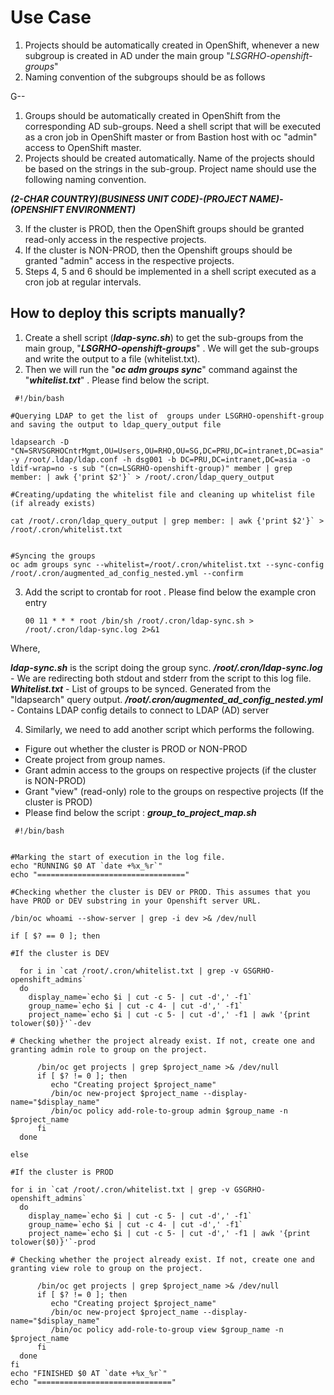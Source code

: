 # Use Case



1.  Projects should be automatically created in OpenShift, whenever a new subgroup is created in AD under the main group "_LSGRHO-openshift-groups_"
1.  Naming convention of the subgroups should be as follows

G<COUNTRY><BUSINESS UNIT>-<PROJECT NAME>-<OPTIONAL STRING>



1.  Groups should be automatically created in OpenShift from the corresponding AD sub-groups. Need a shell script that will be executed as a cron job in OpenShift master or from Bastion host with  oc "admin" access to OpenShift master.
2.  Projects should be created automatically. Name of the projects should be based on the strings in the sub-group.  Project name should use the following naming convention.

**_(2-CHAR COUNTRY)(BUSINESS UNIT CODE)-(PROJECT NAME)-(OPENSHIFT ENVIRONMENT)_**



3.  If the cluster is PROD, then the OpenShift groups should be granted read-only access in the respective projects.
4.  If the cluster is NON-PROD, then the Openshift groups should be granted "admin" access in the respective projects.
5.  Steps 4, 5 and 6 should be implemented in a shell script executed as a cron job at regular intervals.


##       How to deploy this scripts manually?



1.  Create a shell script (**_ldap-sync.sh_**) to get the sub-groups from the main group,  "**_LSGRHO-openshift-groups_**" . We will get the sub-groups and write the output to a file (whitelist.txt). 
2.  Then we will run the "**_oc adm groups sync_**" command against the "**_whitelist.txt_**" . Please find below the script.


```
 #!/bin/bash
  
#Querying LDAP to get the list of  groups under LSGRHO-openshift-group and saving the output to ldap_query_output file

ldapsearch -D "CN=SRVSGRHOCntrMgmt,OU=Users,OU=RHO,OU=SG,DC=PRU,DC=intranet,DC=asia" -y /root/.ldap/ldap.conf -h dsg001 -b DC=PRU,DC=intranet,DC=asia -o ldif-wrap=no -s sub "(cn=LSGRHO-openshift-group)" member | grep member: | awk {'print $2'}` > /root/.cron/ldap_query_output

#Creating/updating the whitelist file and cleaning up whitelist file (if already exists)

cat /root/.cron/ldap_query_output | grep member: | awk {'print $2'}` > /root/.cron/whitelist.txt


#Syncing the groups
oc adm groups sync --whitelist=/root/.cron/whitelist.txt --sync-config /root/.cron/augmented_ad_config_nested.yml --confirm
```




3.  Add the script to crontab for root . Please find below the example cron entry

        00 11 * * * root /bin/sh /root/.cron/ldap-sync.sh > /root/.cron/ldap-sync.log 2>&1
Where,  

**_ldap-sync.sh_** is the script doing the group sync.
**_/root/.cron/ldap-sync.log_** - We are redirecting both stdout and stderr from the script to  this log file.
**_Whitelist.txt_** - List of groups to be synced. Generated from the "ldapsearch" query output.
**_/root/.cron/augmented_ad_config_nested.yml_** -  Contains LDAP config details to connect to LDAP (AD) server

           



4.  Similarly, we need to add another script which performs the following.

*   Figure out whether the cluster is PROD or NON-PROD
*   Create project from group names.
*   Grant admin access to the groups on respective projects (if the cluster is NON-PROD)
*   Grant "view" (read-only) role to the groups on respective projects (If the cluster is PROD)
*   Please find below the script : **_group_to_project_map.sh_**

```
 #!/bin/bash
  

#Marking the start of execution in the log file. 
echo "RUNNING $0 AT `date +%x_%r`"
echo "================================="

#Checking whether the cluster is DEV or PROD. This assumes that you have PROD or DEV substring in your Openshift server URL.

/bin/oc whoami --show-server | grep -i dev >& /dev/null

if [ $? == 0 ]; then

#If the cluster is DEV

  for i in `cat /root/.cron/whitelist.txt | grep -v GSGRHO-openshift_admins`
  do
    display_name=`echo $i | cut -c 5- | cut -d',' -f1`
    group_name=`echo $i | cut -c 4- | cut -d',' -f1`
    project_name=`echo $i | cut -c 5- | cut -d',' -f1 | awk '{print tolower($0)}'`-dev

# Checking whether the project already exist. If not, create one and granting admin role to group on the project.

      /bin/oc get projects | grep $project_name >& /dev/null
      if [ $? != 0 ]; then
         echo "Creating project $project_name"
         /bin/oc new-project $project_name --display-name="$display_name"
         /bin/oc policy add-role-to-group admin $group_name -n $project_name
      fi
  done

else

#If the cluster is PROD

for i in `cat /root/.cron/whitelist.txt | grep -v GSGRHO-openshift_admins`
  do
    display_name=`echo $i | cut -c 5- | cut -d',' -f1`
    group_name=`echo $i | cut -c 4- | cut -d',' -f1`
    project_name=`echo $i | cut -c 5- | cut -d',' -f1 | awk '{print tolower($0)}'`-prod

# Checking whether the project already exist. If not, create one and granting view role to group on the project.

      /bin/oc get projects | grep $project_name >& /dev/null
      if [ $? != 0 ]; then
         echo "Creating project $project_name"
         /bin/oc new-project $project_name --display-name="$display_name"
         /bin/oc policy add-role-to-group view $group_name -n $project_name
      fi
  done
fi
echo "FINISHED $0 AT `date +%x_%r`"
echo "=============================="
```
